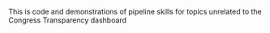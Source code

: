 This is code and demonstrations of pipeline skills for topics unrelated to the Congress Transparency dashboard
